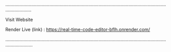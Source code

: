 ................................................................................................................................................

Visit Website 

Render Live (link) : https://real-time-code-editor-bflh.onrender.com/

.................................................................................................................................................
